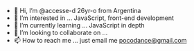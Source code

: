 - 👋 Hi, I’m @accesse-d 26yr-o from Argentina
- 👀 I’m interested in ... JavaScript, front-end development
- 🌱 I’m currently learning ... JavaScript in depth
- 💞️ I’m looking to collaborate on ...
- 📫 How to reach me ... just email me pocodance@gmail.com

<!---
accesse-d/accesse-d is a ✨ special ✨ repository because its `README.md` (this file) appears on your GitHub profile.
You can click the Preview link to take a look at your changes.
--->
